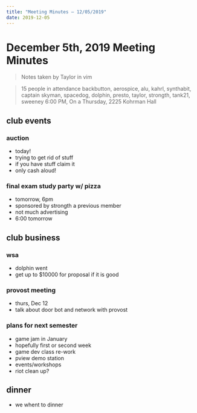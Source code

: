 ```yaml
---
title: "Meeting Minutes – 12/05/2019"
date: 2019-12-05
---
```

# December 5th, 2019 Meeting Minutes
> Notes taken by Taylor in vim

>15   people in attendance backbutton, aerospice, alu, kahrl, synthabit, captain skyman, spacedog, dolphin, presto, taylor, strongth, tank21, sweeney
> 6:00 PM, On a Thursday, 2225 Kohrman Hall

## club events

### auction
- today!
- trying to  get rid of stuff
- if you have stuff claim it
- only cash aloud!

### final exam study party w/ pizza
- tomorrow, 6pm
- sponsored by strongth a previous member
- not much advertising
- 6:00 tomorrow

## club business

### wsa
- dolphin went
- get up to $10000 for proposal if it is good

### provost meeting
- thurs, Dec 12
- talk about door bot and network with provost

### plans for next semester
- game jam in January
- hopefully first or second week
- game dev class re-work
- pview demo station
- events/workshops
- riot clean up?

## dinner
-  we whent to dinner

